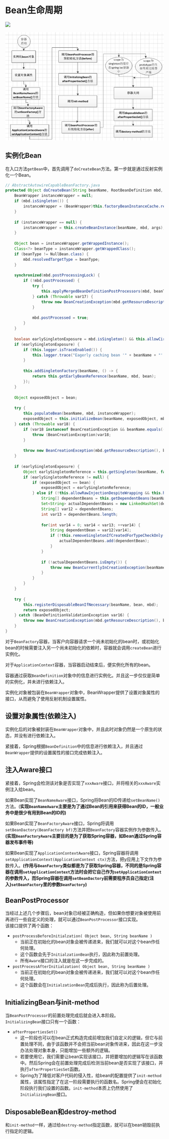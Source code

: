 # Bean生命周期

![](https://pic1.zhimg.com/80/v2-baaf7d50702f6d0935820b9415ff364c_1440w.jpg?source=1940ef5c)

![](../../../../.gitbook/assets/image%20%2823%29.png)

## 实例化Bean

在入口方法`getBean`中，首先调用了`doCreateBean`方法。第一步就是通过反射实例化一个Bean。

```java
// AbstractAutowireCapableBeanFactory.java
protected Object doCreateBean(String beanName, RootBeanDefinition mbd, @Nullable Object[] args) throws BeanCreationException {
    BeanWrapper instanceWrapper = null;
    if (mbd.isSingleton()) {
        instanceWrapper = (BeanWrapper)this.factoryBeanInstanceCache.remove(beanName);
    }

    if (instanceWrapper == null) {
        instanceWrapper = this.createBeanInstance(beanName, mbd, args);
    }

    Object bean = instanceWrapper.getWrappedInstance();
    Class<?> beanType = instanceWrapper.getWrappedClass();
    if (beanType != NullBean.class) {
        mbd.resolvedTargetType = beanType;
    }

    synchronized(mbd.postProcessingLock) {
        if (!mbd.postProcessed) {
            try {
                this.applyMergedBeanDefinitionPostProcessors(mbd, beanType, beanName);
            } catch (Throwable var17) {
                throw new BeanCreationException(mbd.getResourceDescription(), beanName, "Post-processing of merged bean definition failed", var17);
            }

            mbd.postProcessed = true;
        }
    }

    boolean earlySingletonExposure = mbd.isSingleton() && this.allowCircularReferences && this.isSingletonCurrentlyInCreation(beanName);
    if (earlySingletonExposure) {
        if (this.logger.isTraceEnabled()) {
            this.logger.trace("Eagerly caching bean '" + beanName + "' to allow for resolving potential circular references");
        }

        this.addSingletonFactory(beanName, () -> {
            return this.getEarlyBeanReference(beanName, mbd, bean);
        });
    }

    Object exposedObject = bean;

    try {
        this.populateBean(beanName, mbd, instanceWrapper);
        exposedObject = this.initializeBean(beanName, exposedObject, mbd);
    } catch (Throwable var18) {
        if (var18 instanceof BeanCreationException && beanName.equals(((BeanCreationException)var18).getBeanName())) {
            throw (BeanCreationException)var18;
        }

        throw new BeanCreationException(mbd.getResourceDescription(), beanName, "Initialization of bean failed", var18);
    }

    if (earlySingletonExposure) {
        Object earlySingletonReference = this.getSingleton(beanName, false);
        if (earlySingletonReference != null) {
            if (exposedObject == bean) {
                exposedObject = earlySingletonReference;
            } else if (!this.allowRawInjectionDespiteWrapping && this.hasDependentBean(beanName)) {
                String[] dependentBeans = this.getDependentBeans(beanName);
                Set<String> actualDependentBeans = new LinkedHashSet(dependentBeans.length);
                String[] var12 = dependentBeans;
                int var13 = dependentBeans.length;

                for(int var14 = 0; var14 < var13; ++var14) {
                    String dependentBean = var12[var14];
                    if (!this.removeSingletonIfCreatedForTypeCheckOnly(dependentBean)) {
                        actualDependentBeans.add(dependentBean);
                    }
                }

                if (!actualDependentBeans.isEmpty()) {
                    throw new BeanCurrentlyInCreationException(beanName, "Bean with name '" + beanName + "' has been injected into other beans [" + StringUtils.collectionToCommaDelimitedString(actualDependentBeans) + "] in its raw version as part of a circular reference, but has eventually been wrapped. This means that said other beans do not use the final version of the bean. This is often the result of over-eager type matching - consider using 'getBeanNamesForType' with the 'allowEagerInit' flag turned off, for example.");
                }
            }
        }
    }

    try {
        this.registerDisposableBeanIfNecessary(beanName, bean, mbd);
        return exposedObject;
    } catch (BeanDefinitionValidationException var16) {
        throw new BeanCreationException(mbd.getResourceDescription(), beanName, "Invalid destruction signature", var16);
    }
}

```

对于`BeanFactory`容器，当客户向容器请求一个尚未初始化的bean时，或初始化bean的时候需要注入另一个尚未初始化的依赖时，容器就会调用`createBean`进行实例化。 

对于`ApplicationContext`容器，当容器启动结束后，便实例化所有的bean。 

容器通过获取`BeanDefinition`对象中的信息进行实例化。并且这一步仅仅是简单的实例化，并未进行依赖注入。 

实例化对象被包装在`BeanWrapper`对象中，BeanWrapper提供了设置对象属性的接口，从而避免了使用反射机制设置属性。

## 设置对象属性\(依赖注入\)

实例化后的对象被封装在`BeanWrapper`对象中，并且此时对象仍然是一个原生的状态，并没有进行依赖注入。 

紧接着，Spring根据`BeanDefinition`中的信息进行依赖注入，并且通过`BeanWrapper`提供的设置属性的接口完成依赖注入。

## 注入Aware接口

紧接着，Spring会检测该对象是否实现了`xxxAware`接口，并将相关的`xxxAware`实例注入给bean。

如果Bean实现了`BeanNameAware`接口，Spring将Bean的ID传递给`setBeanName()`方法。\(**实现`BeanNameAware`主要是为了通过Bean的引用来获得Bean的ID，一般业务中是很少有用到Bean的ID的\)**

如果Bean实现了`BeanFactoryAware`接口，Spring将调用`setBeanDactory(BeanFactory bf)`方法并把`BeanFactory`容器实例作为参数传入。**\(实现`BeanFactoryAware`主要目的是为了获取Spring容器，如Bean通过Spring容器发布事件等\)**  
  
如果Bean实现了`ApplicationContextAware`接口，Spring容器将调用`setApplicationContext(ApplicationContext ctx)`方法，把y应用上下文作为参数传入。**\(作用与`BeanFactory`类似都是为了获取Spring容器，不同的是Spring容器在调用`setApplicationContext`方法时会把它自己作为`setApplicationContext`的参数传入，而Spring容器在调用`setBeanDactory`前需要程序员自己指定\(注入\)`setBeanFactory`里的参数`BeanFactory`\)**

## BeanPostProcessor

当经过上述几个步骤后，bean对象已经被正确构造，但如果你想要对象被使用前再进行一些自定义的处理，就可以通过`BeanPostProcessor`接口实现。   
该接口提供了两个函数：

* `postProcessBeforeInitialzation( Object bean, String beanName )`
  * 当前正在初始化的bean对象会被传递进来，我们就可以对这个bean作任何处理。 
  * 这个函数会先于`InitialzationBean`执行，因此称为前置处理。 
  * 所有`Aware`接口的注入就是在这一步完成的。
* `postProcessAfterInitialzation( Object bean, String beanName )` 
  * 当前正在初始化的bean对象会被传递进来，我们就可以对这个bean作任何处理。 
  * 这个函数会在`InitialzationBean`完成后执行，因此称为后置处理。

## InitializingBean与init-method

当`BeanPostProcessor`的前置处理完成后就会进入本阶段。   
`InitializingBean`接口只有一个函数：

* `afterPropertiesSet()`
  * 这一阶段也可以在bean正式构造完成前增加我们自定义的逻辑，但它与前置处理不同，由于该函数并不会把当前bean对象传进来，因此在这一步没办法处理对象本身，只能增加一些额外的逻辑。 
  * 若要使用它，我们需要让bean实现该接口，并把要增加的逻辑写在该函数中。然后Spring会在前置处理完成后检测当前bean是否实现了该接口，并执行`afterPropertiesSet`函数。
  * Spring为了降低对客户代码的侵入性，给bean的配置提供了`init-method`属性，该属性指定了在这一阶段需要执行的函数名。Spring便会在初始化阶段执行我们设置的函数。`init-method`本质上仍然使用了`InitializingBean`接口。

## DisposableBean和destroy-method

和`init-method`一样，通过给`destroy-method`指定函数，就可以在bean销毁前执行指定的逻辑。

